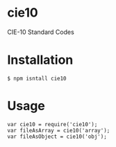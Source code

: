 cie10
=====

CIE-10 Standard Codes

Installation
============
	$ npm isntall cie10

Usage
=====

	var cie10 = require('cie10');
	var fileAsArray = cie10('array');
	var fileAsObject = cie10('obj');
